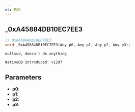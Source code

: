 ```yaml
---
ns: PAD
---
```

## _0xA45884DB10EC7EE3

```c
// 0xA45884DB10EC7EE3
void _0xA45884DB10EC7EE3(Any p0, Any p1, Any p2, Any p3);
```

```
nullsub, doesn't do anything

NativeDB Introduced: v1207
```

## Parameters
* **p0**:
* **p1**:
* **p2**:
* **p3**:
